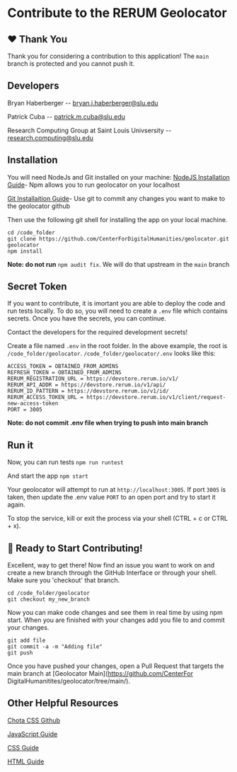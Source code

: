 # Contribute to the RERUM Geolocator

## ❤️ Thank You

Thank you for considering a contribution to this application! The `main` branch is protected and you cannot push it.

## Developers

Bryan Haberberger -- bryan.j.haberberger@slu.edu

Patrick Cuba -- patrick.m.cuba@slu.edu

Research Computing Group at Saint Louis Univsersity -- research.computing@slu.edu


## Installation

You will need NodeJs and Git installed on your machine:
[NodeJS Installation Guide](https://nodejs.org/en/download)- Npm allows you to run geolocator on your localhost

[Git Installaition Guide](https://desktop.github.com)- Use git to commit any changes you want to make to the geolocator github

Then use the following git shell for installing the app on your local machine.

```
cd /code_folder
git clone https://github.com/CenterForDigitalHumanities/geolocator.git geolocator
npm install
```
 **Note: do not run** `npm audit fix`. We will do that upstream in the `main` branch

 ## Secret Token

 If you want to contribute, it is imortant you are able to deploy the code and run tests locally.  To do so, you will need to create a `.env` file which contains secrets. Once you have the secrets, you can continue.

 Contact the developers for the required development secrets!

Create a file named `.env` in the root folder.  In the above example, the root is `/code_folder/geolocator`.  `/code_folder/geolocator/.env` looks like this:

```
ACCESS_TOKEN = OBTAINED_FROM_ADMINS
REFRESH_TOKEN = OBTAINED_FROM_ADMINS
RERUM_REGISTRATION_URL = https://devstore.rerum.io/v1/
RERUM_API_ADDR = https://devstore.rerum.io/v1/api/
RERUM_ID_PATTERN = https://devstore.rerum.io/v1/id/
RERUM_ACCESS_TOKEN_URL = https://devstore.rerum.io/v1/client/request-new-access-token
PORT = 3005
```

**Note: do not commit .env file when trying to push into main branch**

## Run it

Now, you can run tests
`npm run runtest`

And start the app
`npm start`

Your geolocator will attempt to run at `http://localhost:3005`.  If port `3005` is taken, then update the .env value `PORT` to an open port and try to start it again.

To stop the service, kill or exit the process via your shell (CTRL + c or CTRL + x).

## 🎉 Ready to Start Contributing!

Excellent, way to get there!  Now find an issue you want to work on and create a new branch through the GitHub Interface or through your shell.  Make sure you 'checkout' that branch.

```
cd /code_folder/geolocator
git checkout my_new_branch
```
Now you can make code changes and see them in real time by using npm start. When you are finished with your changes add you file to and commit your changes.

```
git add file
git commit -a -m "Adding file"
git push
```

Once you have pushed your changes, open a Pull Request that targets the main branch at [Geolocator Main](https://github.com/CenterFor DigitalHumanitites/geolocator/tree/main/).

## Other Helpful Resources
[Chota CSS Github](https://github.com/jenil/chota.git)

[JavaScript Guide](https://developer.mozilla.org/en-US/docs/Web/JavaScripti/Guide/)

[CSS Guide](https://www.w3schools.com/css/)

[HTML Guide](https://www.w3schools.com/html/default.asp)

